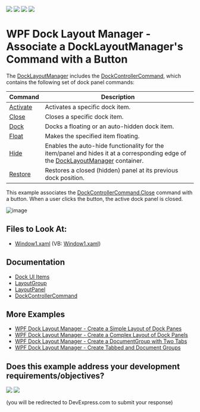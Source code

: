 <!-- default badges list -->
![](https://img.shields.io/endpoint?url=https://codecentral.devexpress.com/api/v1/VersionRange/128615391/21.1.5%2B)
[![](https://img.shields.io/badge/Open_in_DevExpress_Support_Center-FF7200?style=flat-square&logo=DevExpress&logoColor=white)](https://supportcenter.devexpress.com/ticket/details/E1620)
[![](https://img.shields.io/badge/📖_How_to_use_DevExpress_Examples-e9f6fc?style=flat-square)](https://docs.devexpress.com/GeneralInformation/403183)
[![](https://img.shields.io/badge/💬_Leave_Feedback-feecdd?style=flat-square)](#does-this-example-address-your-development-requirementsobjectives)
<!-- default badges end -->

# WPF Dock Layout Manager - Associate a DockLayoutManager's Command with a Button


The [DockLayoutManager](https://docs.devexpress.com/WPF/DevExpress.Xpf.Docking.DockLayoutManager) includes the [DockControllerCommand](https://docs.devexpress.com/WPF/DevExpress.Xpf.Docking.DockControllerCommand), which contains the following set of dock panel commands:

| Command | Description |
|-----|----|
| [Activate](https://docs.devexpress.com/WPF/DevExpress.Xpf.Docking.DockControllerCommand.Activate) | Activates a specific dock item. |
| [Close](https://docs.devexpress.com/WPF/DevExpress.Xpf.Docking.DockControllerCommand.Close) | Closes a specific dock item. |
| [Dock](https://docs.devexpress.com/WPF/DevExpress.Xpf.Docking.DockControllerCommand.Dock) | Docks a floating or an auto-hidden dock item. |
| [Float](https://docs.devexpress.com/WPF/DevExpress.Xpf.Docking.DockControllerCommand.Float) | Makes the specified item floating. |
| [Hide](https://docs.devexpress.com/WPF/DevExpress.Xpf.Docking.DockControllerCommand.Hide) | Enables the auto-hide functionality for the item/panel and hides it at a corresponding edge of the [DockLayoutManager](https://docs.devexpress.com/WPF/DevExpress.Xpf.Docking.DockLayoutManager) container. |
| [Restore](https://docs.devexpress.com/WPF/DevExpress.Xpf.Docking.DockControllerCommand.Restore) | Restores a closed (hidden) panel at its previous dock position. |

This example associates the [DockControllerCommand.Close](https://docs.devexpress.com/WPF/DevExpress.Xpf.Docking.DockControllerCommand.Close) command with a button. When a user clicks the button, the active dock panel is closed.

![image](https://user-images.githubusercontent.com/12169834/173897637-5f73cbb6-cc5f-43db-a8a6-4a5126d4eb3f.png)

<!-- default file list -->
## Files to Look At:

* [Window1.xaml](./CS/DXDockingCommand/Window1.xaml) (VB: [Window1.xaml](./VB/DXDockingCommand/Window1.xaml))
<!-- default file list end -->

## Documentation

- [Dock UI Items](https://docs.devexpress.com/WPF/7209/controls-and-libraries/layout-management/dock-windows/dock-items)
- [LayoutGroup](https://docs.devexpress.com/WPF/DevExpress.Xpf.Docking.LayoutGroup)
- [LayoutPanel](https://docs.devexpress.com/WPF/DevExpress.Xpf.Docking.LayoutPanel)
- [DockControllerCommand](https://docs.devexpress.com/WPF/DevExpress.Xpf.Docking.DockControllerCommand)

## More Examples

- [WPF Dock Layout Manager - Create a Simple Layout of Dock Panes](https://github.com/DevExpress-Examples/how-to-create-a-simple-layout-of-dock-panes-e1600)
- [WPF Dock Layout Manager - Create a Complex Layout of Dock Panels](https://github.com/DevExpress-Examples/how-to-create-a-complex-layout-of-dock-panels-e1663)
- [WPF Dock Layout Manager - Сreate a DocumentGroup with Two Tabs](https://github.com/DevExpress-Examples/how-to-create-a-documentgroup-with-two-tabs-e1670)
- [WPF Dock Layout Manager - Create Tabbed and Document Groups](https://github.com/DevExpress-Examples/how-to-create-a-tabbedgroup-and-documentgroup-groups-e1656)
<!-- feedback -->
## Does this example address your development requirements/objectives?

[<img src="https://www.devexpress.com/support/examples/i/yes-button.svg"/>](https://www.devexpress.com/support/examples/survey.xml?utm_source=github&utm_campaign=wpf-docklayoutmanager-associate-a-command-with-a-button&~~~was_helpful=yes) [<img src="https://www.devexpress.com/support/examples/i/no-button.svg"/>](https://www.devexpress.com/support/examples/survey.xml?utm_source=github&utm_campaign=wpf-docklayoutmanager-associate-a-command-with-a-button&~~~was_helpful=no)

(you will be redirected to DevExpress.com to submit your response)
<!-- feedback end -->

